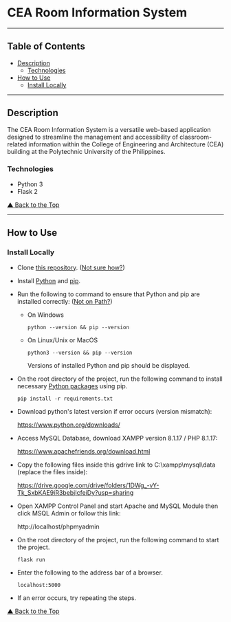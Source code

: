 # CEA Room Information System

---

## Table of Contents

- [Description](#description)
  - [Technologies](#technologies)
- [How to Use](#how-to-use)
  - [Install Locally](#install-locally)

---

## Description

The CEA Room Information System is a versatile web-based application designed to streamline the management and accessibility of classroom-related information within the College of Engineering and Architecture (CEA) building at the Polytechnic University of the Philippines.

### Technologies

- Python 3
- Flask 2

[&#9650; Back to the Top](#cea-room-information-system)

---

## How to Use

### Install Locally

- Clone [this repository](https://github.com/Deep-Computer-Vision/image-data-asset-management-tool-deep-computer-vision-team). ([Not sure how?](https://docs.github.com/en/repositories/creating-and-managing-repositories/cloning-a-repository))

- Install [Python](https://www.python.org/downloads/) and [pip](https://pip.pypa.io/en/latest/installation/#installation).

- Run the following to command to ensure that Python and pip are installed correctly: ([Not on Path?](https://realpython.com/add-python-to-path/))

  - On Windows
    ```
    python --version && pip --version
    ```
  - On Linux/Unix or MacOS
    ```
    python3 --version && pip --version
    ```
    Versions of installed Python and pip should be displayed.

- On the root directory of the project, run the following command to install necessary [Python packages](https://github.com/CMPE-40062-Azure-Python/CEA-ROOM-INFORMATION-SYSTEM/blob/main/requirements.txt) using pip.

  ```
  pip install -r requirements.txt
  ```

- Download python's latest version if error occurs (version mismatch):

  https://www.python.org/downloads/

- Access MySQL Database, download XAMPP version 8.1.17 / PHP 8.1.17:

  https://www.apachefriends.org/download.html

- Copy the following files inside this gdrive link to C:\xampp\mysql\data (replace the files inside):

  https://drive.google.com/drive/folders/1DWg_-vY-Tk_SxbKAE9iR3bebjIcfeiDy?usp=sharing

- Open XAMPP Control Panel and start Apache and MySQL Module then click MSQL Admin or follow this link:

  http://localhost/phpmyadmin

- On the root directory of the project, run the following command to start the project.

  ```
  flask run
  ```

- Enter the following to the address bar of a browser.

  ```
  localhost:5000
  ```

- If an error occurs, try repeating the steps.

[&#9650; Back to the Top](#cea-room-information-system)
